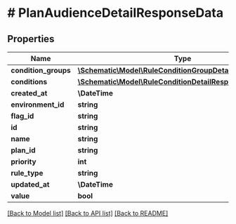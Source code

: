 # # PlanAudienceDetailResponseData

## Properties

Name | Type | Description | Notes
------------ | ------------- | ------------- | -------------
**condition_groups** | [**\Schematic\Model\RuleConditionGroupDetailResponseData[]**](RuleConditionGroupDetailResponseData.md) |  |
**conditions** | [**\Schematic\Model\RuleConditionDetailResponseData[]**](RuleConditionDetailResponseData.md) |  |
**created_at** | **\DateTime** |  |
**environment_id** | **string** |  |
**flag_id** | **string** |  | [optional]
**id** | **string** |  |
**name** | **string** |  |
**plan_id** | **string** |  | [optional]
**priority** | **int** |  |
**rule_type** | **string** |  |
**updated_at** | **\DateTime** |  |
**value** | **bool** |  |

[[Back to Model list]](../../README.md#models) [[Back to API list]](../../README.md#endpoints) [[Back to README]](../../README.md)
